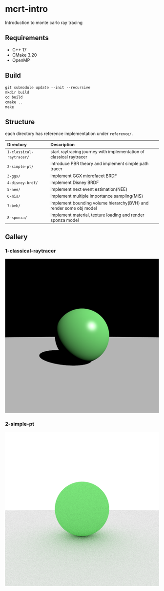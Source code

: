 # mcrt-intro

Introduction to monte carlo ray tracing

## Requirements

* C++ 17
* CMake 3.20
* OpenMP

## Build

```
git submodule update --init --recursive
mkdir build
cd build
cmake ..
make
```

## Structure

each directory has reference implementation under `reference/`.

|Directory|Description|
|:--|:--|
|`1-classical-raytracer/`|start raytracing journey with implementation of classical raytracer|
|`2-simple-pt/`|introduce PBR theory and implement simple path tracer|
|`3-ggx/`|implement GGX microfacet BRDF|
|`4-disney-brdf/`|implement Disney BRDF|
|`5-nee/`|implement next event estimation(NEE)|
|`6-mis/`|implement multiple importance sampling(MIS)|
|`7-bvh/`|implement bounding volume hierarchy(BVH) and render some obj model|
|`8-sponza/`|implement material, texture loading and render sponza model|

## Gallery

### 1-classical-raytracer

![](img/1-classical-raytracer.png)

### 2-simple-pt

![](img/2-simple-pt.png)